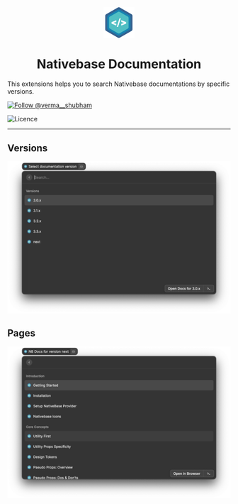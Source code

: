 <div align="center">
<img src="./assets/nativebase-logo.png" alt="nativebase-logo" width="70"
/>

# Nativebase Documentation

</div>

This extensions helps you to search Nativebase documentations by specific
versions.

  <a href="https://twitter.com/intent/follow?screen_name=verma__shubham">
      <img
        src="https://img.shields.io/twitter/follow/verma__shubham.svg?style=for-the-badge&logo=Twitter&label=Follow%20@verma__shubham&color=blue"
        alt="Follow @verma__shubham"
      />
  </a>

![Licence](https://img.shields.io/github/license/Ileriayo/markdown-badges?style=for-the-badge)

---

## Versions

![Versions](./media/ss-versions-02.png)

## Pages

![Pages](./media/ss-pages-01.png)
